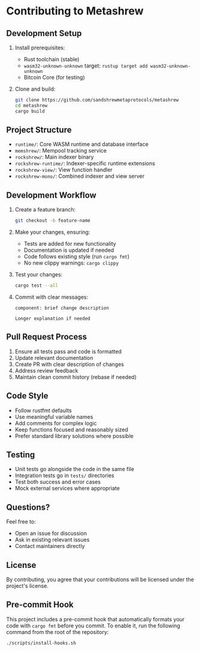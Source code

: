 # Contributing to Metashrew

## Development Setup

1. Install prerequisites:
   - Rust toolchain (stable)
   - `wasm32-unknown-unknown` target: `rustup target add wasm32-unknown-unknown`
   - Bitcoin Core (for testing)

2. Clone and build:
   ```sh
   git clone https://github.com/sandshrewmetaprotocols/metashrew
   cd metashrew
   cargo build
   ```

## Project Structure

- `runtime/`: Core WASM runtime and database interface
- `memshrew/`: Mempool tracking service
- `rockshrew/`: Main indexer binary
- `rockshrew-runtime/`: Indexer-specific runtime extensions
- `rockshrew-view/`: View function handler
- `rockshrew-mono/`: Combined indexer and view server

## Development Workflow

1. Create a feature branch:
   ```sh
   git checkout -b feature-name
   ```

2. Make your changes, ensuring:
   - Tests are added for new functionality
   - Documentation is updated if needed
   - Code follows existing style (run `cargo fmt`)
   - No new clippy warnings: `cargo clippy`

3. Test your changes:
   ```sh
   cargo test --all
   ```

4. Commit with clear messages:
   ```
   component: brief change description

   Longer explanation if needed
   ```

## Pull Request Process

1. Ensure all tests pass and code is formatted
2. Update relevant documentation
3. Create PR with clear description of changes
4. Address review feedback
5. Maintain clean commit history (rebase if needed)

## Code Style

- Follow rustfmt defaults 
- Use meaningful variable names
- Add comments for complex logic
- Keep functions focused and reasonably sized
- Prefer standard library solutions where possible

## Testing

- Unit tests go alongside the code in the same file
- Integration tests go in `tests/` directories
- Test both success and error cases
- Mock external services where appropriate

## Questions?

Feel free to:
- Open an issue for discussion
- Ask in existing relevant issues
- Contact maintainers directly

## License

By contributing, you agree that your contributions will be licensed under the project's license.

## Pre-commit Hook

This project includes a pre-commit hook that automatically formats your code with `cargo fmt` before you commit. To enable it, run the following command from the root of the repository:

```bash
./scripts/install-hooks.sh
```
